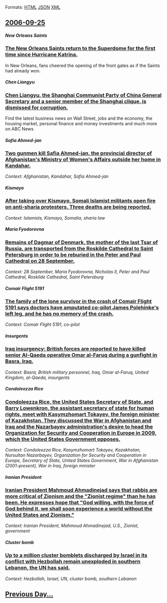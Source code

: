 
Formats: [HTML](2006/09/25/index.html)  [JSON](2006/09/25/index.json)  [XML](2006/09/25/index.xml)  

## [2006-09-25](/news/2006/09/25/index.md)

##### New Orleans Saints
### [ The New Orleans Saints return to the Superdome for the first time since Hurricane Katrina. ](/news/2006/09/25/the-new-orleans-saints-return-to-the-superdome-for-the-first-time-since-hurricane-katrina.md)
In New Orleans, fans cheered the opening of the front gates as if the Saints had already won.

##### Chen Liangyu
### [ Chen Liangyu, the Shanghai Communist Party of China General Secretary and a senior member of the Shanghai clique, is dismissed for corruption. ](/news/2006/09/25/chen-liangyu-the-shanghai-communist-party-of-china-general-secretary-and-a-senior-member-of-the-shanghai-clique-is-dismissed-for-corrupti.md)
Find the latest business news on Wall Street, jobs and the economy, the housing market, personal finance and money investments and much more on ABC News

##### Safia Ahmed-jan
### [ Two gunmen kill Safia Ahmed-jan, the provincial director of Afghanistan's Ministry of Women's Affairs outside her home in Kandahar. ](/news/2006/09/25/two-gunmen-kill-safia-ahmed-jan-the-provincial-director-of-afghanistan-s-ministry-of-women-s-affairs-outside-her-home-in-kandahar.md)
_Context: Afghanistan, Kandahar, Safia Ahmed-jan_

##### Kismayo
### [ After taking over Kismayo, Somali Islamist militants open fire on anti-sharia protesters. Three deaths are being reported. ](/news/2006/09/25/after-taking-over-kismayo-somali-islamist-militants-open-fire-on-anti-sharia-protesters-three-deaths-are-being-reported.md)
_Context: Islamists, Kismayo, Somalia, sharia law_

##### Maria Fyodorovna
### [ Remains of Dagmar of Denmark, the mother of the last Tsar of Russia, are transported from the Roskilde Cathedral to Saint Petersburg in order to be reburied in the Peter and Paul Cathedral on 28 September. ](/news/2006/09/25/remains-of-dagmar-of-denmark-the-mother-of-the-last-tsar-of-russia-are-transported-from-the-roskilde-cathedral-to-saint-petersburg-in-ord.md)
_Context: 28 September, Maria Fyodorovna, Nicholas II, Peter and Paul Cathedral, Roskilde Cathedral, Saint Petersburg_

##### Comair Flight 5191
### [ The family of the lone survivor in the crash of Comair Flight 5191 says doctors have amputated co-pilot James Polehinke's left leg, and he has no memory of the crash. ](/news/2006/09/25/the-family-of-the-lone-survivor-in-the-crash-of-comair-flight-5191-says-doctors-have-amputated-co-pilot-james-polehinke-s-left-leg-and-he.md)
_Context: Comair Flight 5191, co-pilot_

##### Insurgents
### [ Iraq insurgency: British forces are reported to have killed senior Al-Qaeda operative Omar al-Faruq during a gunfight in Basra, Iraq. ](/news/2006/09/25/iraq-insurgency-british-forces-are-reported-to-have-killed-senior-al-qaeda-operative-omar-al-faruq-during-a-gunfight-in-basra-iraq.md)
_Context: Basra, British military personnel, Iraq, Omar al-Faruq, United Kingdom, al-Qaeda, insurgents_

##### Condoleezza Rice
### [ Condoleezza Rice, the United States Secretary of State, and Barry Lowenkron, the assistant secretary of state for human rights, meet with Kasymzhomart Tokayev, the foreign minister of Kazakhstan. They discussed the War in Afghanistan and Iraq and the Nazarbayev administration's desire to head the Organization for Security and Cooperation in Europe in 2009, which the United States Government opposes. ](/news/2006/09/25/condoleezza-rice-the-united-states-secretary-of-state-and-barry-lowenkron-the-assistant-secretary-of-state-for-human-rights-meet-with-k.md)
_Context: Condoleezza Rice, Kasymzhomart Tokayev, Kazakhstan, Nursultan Nazarbayev, Organization for Security and Cooperation in Europe, Secretary of State, United States Government, War in Afghanistan (2001-present), War in Iraq, foreign minister_

##### Iranian President
### [ Iranian President Mahmoud Ahmadinejad says that rabbis are more critical of Zionism and the "Zionist regime" than he has been. He expresses hope that "God willing, with the force of God behind it, we shall soon experience a world without the United States and Zionism." ](/news/2006/09/25/iranian-president-mahmoud-ahmadinejad-says-that-rabbis-are-more-critical-of-zionism-and-the-zionist-regime-than-he-has-been-he-expresses.md)
_Context: Iranian President, Mahmoud Ahmadinejad, U.S., Zionist, government_

##### Cluster bomb
### [ Up to a million cluster bomblets discharged by Israel in its conflict with Hezbollah remain unexploded in southern Lebanon, the UN has said. ](/news/2006/09/25/up-to-a-million-cluster-bomblets-discharged-by-israel-in-its-conflict-with-hezbollah-remain-unexploded-in-southern-lebanon-the-un-has-said.md)
_Context: Hezbollah, Israel, UN, cluster bomb, southern Lebanon_

## [Previous Day...](/news/2006/09/24/index.md)

